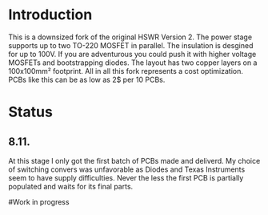 # Introduction
This is a downsized fork of the original HSWR Version 2. The power stage supports up to two TO-220 MOSFET in parallel. The insulation is desgined for up to 100V. If you are adventurous you could push it with higher voltage MOSFETs and bootstrapping diodes. The layout has two copper layers on a 100x100mm² footprint. All in all this fork represents a cost optimization. PCBs like this can be as low as 2$ per 10 PCBs.

# Status
## 8.11.
At this stage I only got the first batch of PCBs made and deliverd. My choice of switching convers was unfavorable as Diodes and Texas Instruments seem to have supply difficulties. Never the less the first PCB is partially populated and waits for its final parts.

#Work in progress
